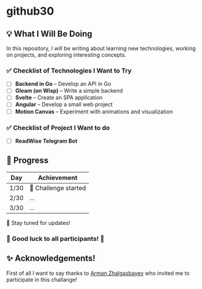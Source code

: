 # github30

## 💡 What I Will Be Doing  

In this repository, I will be writing about learning new technologies, working on projects, and exploring interesting concepts.  

### ✅ Checklist of Technologies I Want to Try  

- [ ] **Backend in Go** – Develop an API in Go  
- [ ] **Gleam (on Wisp)** – Write a simple backend  
- [ ] **Svelte** – Create an SPA application  
- [ ] **Angular** – Develop a small web project  
- [ ] **Motion Canvas** – Experiment with animations and visualization  

### ✅ Checklist of Project I Want to do

- [ ] **ReadWise Telegram Bot**

## 📅 Progress  

| Day  | Achievement |
|------|------------|
| 1/30 | 🔄 Challenge started |
| 2/30 | ... |
| 3/30 | ... |

🔗 Stay tuned for updates!  

### 🎉 Good luck to all participants! 🚀

## ✨ Acknowledgements!

First of all I want to say thanks to [Arman Zhalgasbayev](https://github.com/silvermete0r) who invited me to participate in this challange!
